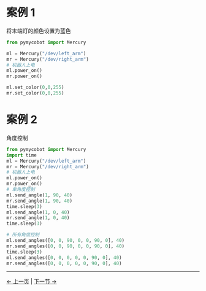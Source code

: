
# 案例 1

将末端灯的颜色设置为蓝色

```python
from pymycobot import Mercury

ml = Mercury("/dev/left_arm")
mr = Mercury("/dev/right_arm")
# 机器人上电
ml.power_on()
mr.power_on()

ml.set_color(0,0,255)
mr.set_color(0,0,255)

```

# 案例 2

角度控制

```python
from pymycobot import Mercury
import time
ml = Mercury("/dev/left_arm")
mr = Mercury("/dev/right_arm")
# 机器人上电
ml.power_on()
mr.power_on()
# 单角度控制
ml.send_angle(1, 90, 40)
mr.send_angle(1, 90, 40)
time.sleep(3)
ml.send_angle(1, 0, 40)
mr.send_angle(1, 0, 40)
time.sleep(3)

# 所有角度控制
ml.send_angles([0, 0, 90, 0, 0, 90, 0], 40)
mr.send_angles([0, 0, 90, 0, 0, 90, 0], 40)
time.sleep(3)
ml.send_angles([0, 0, 0, 0, 0, 90, 0], 40)
mr.send_angles([0, 0, 0, 0, 0, 90, 0], 40)

```

----
[← 上一页](./6.1.2-ApplicationBasePython.md) | [下一节 →](../6.2-ROS1/README.md)